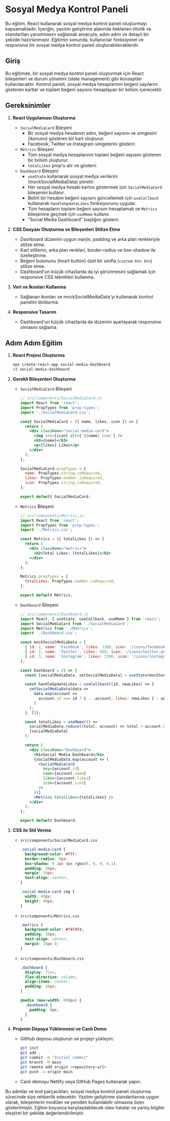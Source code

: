 # Sosyal Medya Kontrol Paneli

Bu eğitim, React kullanarak sosyal medya kontrol paneli oluşturmayı kapsamaktadır. İçeriğin, yazılım geliştirme alanında beklenen titizlik ve standartları yansıtmasını sağlamak amacıyla, adım adım ve detaylı bir şekilde hazırlanmıştır. Eğitimin sonunda, kullanıcılar fonksiyonel ve responsive bir sosyal medya kontrol paneli oluşturabileceklerdir.

## Giriş

Bu eğitimde, bir sosyal medya kontrol paneli oluşturmak için React bileşenleri ve durum yönetimi (state management) gibi konseptler kullanılacaktır. Kontrol paneli, sosyal medya hesaplarının beğeni sayılarını gösteren kartlar ve toplam beğeni sayısını hesaplayan bir bölüm içerecektir.

## Gereksinimler

1. **React Uygulaması Oluşturma**
   - `SocialMediaCard` Bileşeni
     - Bir sosyal medya hesabının adını, beğeni sayısını ve simgesini (ikonunu) gösteren bir kart oluşturur.
     - Facebook, Twitter ve Instagram simgelerini gösterir.
   - `Metrics` Bileşeni
     - Tüm sosyal medya hesaplarının toplam beğeni sayısını gösteren bir bölüm oluşturur.
     - `totalLikes` prop'u alır ve gösterir.
   - `Dashboard` Bileşeni
     - `useState` kullanarak sosyal medya verilerini (mockSocialMediaData) yönetir.
     - Her sosyal medya hesabı kartını göstermek için `SocialMediaCard` bileşenini kullanır.
     - Belirli bir hesabın beğeni sayısını güncellemek için `useCallback` kullanarak `handleUpdateLikes` fonksiyonunu uygular.
     - Tüm hesapların toplam beğeni sayısını hesaplamak ve `Metrics` bileşenine geçmek için `useMemo` kullanır.
     - "Social Media Dashboard" başlığını gösterir.

2. **CSS Dosyası Oluşturma ve Bileşenleri Stilize Etme**
   - Dashboard düzenini uygun marjin, padding ve arka plan renkleriyle stilize etme.
   - Kart stillerini, arka plan renkleri, border-radius ve box-shadow ile özelleştirme.
   - Beğeni butonunu (heart button) özel bir sınıfla (`custom-btn btn`) stilize etme.
   - Dashboard'un küçük cihazlarda da iyi görünmesini sağlamak için responsive CSS teknikleri kullanma.

3. **Veri ve İkonları Kullanma**
   - Sağlanan ikonları ve mockSocialMediaData'yı kullanarak kontrol panelini doldurma.

4. **Responsive Tasarım**
   - Dashboard'un küçük cihazlarda da düzenini ayarlayarak responsive olmasını sağlama.

## Adım Adım Eğitim

1. **React Projesi Oluşturma**

   ```bash
   npx create-react-app social-media-dashboard
   cd social-media-dashboard
   ```

2. **Gerekli Bileşenleri Oluşturma**

   - `SocialMediaCard` Bileşeni

     ```jsx
     // src/components/SocialMediaCard.js
     import React from 'react';
     import PropTypes from 'prop-types';
     import './SocialMediaCard.css';

     const SocialMediaCard = ({ name, likes, icon }) => {
       return (
         <div className="social-media-card">
           <img src={icon} alt={`${name} icon`} />
           <h3>{name}</h3>
           <p>{likes} Likes</p>
         </div>
       );
     };

     SocialMediaCard.propTypes = {
       name: PropTypes.string.isRequired,
       likes: PropTypes.number.isRequired,
       icon: PropTypes.string.isRequired,
     };

     export default SocialMediaCard;
     ```

   - `Metrics` Bileşeni

     ```jsx
     // src/components/Metrics.js
     import React from 'react';
     import PropTypes from 'prop-types';
     import './Metrics.css';

     const Metrics = ({ totalLikes }) => {
       return (
         <div className="metrics">
           <h2>Total Likes: {totalLikes}</h2>
         </div>
       );
     };

     Metrics.propTypes = {
       totalLikes: PropTypes.number.isRequired,
     };

     export default Metrics;
     ```

   - `Dashboard` Bileşeni

     ```jsx
     // src/components/Dashboard.js
     import React, { useState, useCallback, useMemo } from 'react';
     import SocialMediaCard from './SocialMediaCard';
     import Metrics from './Metrics';
     import './Dashboard.css';

     const mockSocialMediaData = [
       { id: 1, name: 'Facebook', likes: 1200, icon: '/icons/facebook.png' },
       { id: 2, name: 'Twitter', likes: 800, icon: '/icons/twitter.png' },
       { id: 3, name: 'Instagram', likes: 1500, icon: '/icons/instagram.png' },
     ];

     const Dashboard = () => {
       const [socialMediaData, setSocialMediaData] = useState(mockSocialMediaData);

       const handleUpdateLikes = useCallback((id, newLikes) => {
         setSocialMediaData(data =>
           data.map(account => 
             account.id === id ? { ...account, likes: newLikes } : account
           )
         );
       }, []);

       const totalLikes = useMemo(() => 
         socialMediaData.reduce((total, account) => total + account.likes, 0), 
         [socialMediaData]
       );

       return (
         <div className="dashboard">
           <h1>Social Media Dashboard</h1>
           {socialMediaData.map(account => (
             <SocialMediaCard 
               key={account.id} 
               name={account.name} 
               likes={account.likes} 
               icon={account.icon} 
             />
           ))}
           <Metrics totalLikes={totalLikes} />
         </div>
       );
     };

     export default Dashboard;
     ```

3. **CSS ile Stil Verme**
   - `src/components/SocialMediaCard.css`

     ```css
     .social-media-card {
       background-color: #fff;
       border-radius: 8px;
       box-shadow: 0 2px 4px rgba(0, 0, 0, 0.1);
       padding: 16px;
       margin: 16px;
       text-align: center;
     }

     .social-media-card img {
       width: 40px;
       height: 40px;
     }
     ```

   - `src/components/Metrics.css`

     ```css
     .metrics {
       background-color: #f4f4f4;
       padding: 16px;
       text-align: center;
       margin: 16px 0;
     }
     ```

   - `src/components/Dashboard.css`

     ```css
     .dashboard {
       display: flex;
       flex-direction: column;
       align-items: center;
       padding: 16px;
     }

     @media (max-width: 600px) {
       .dashboard {
         padding: 8px;
       }
     }
     ```

4. **Projenin Depoya Yüklenmesi ve Canlı Demo**
   - GitHub deposu oluşturun ve projeyi yükleyin:

     ```bash
     git init
     git add .
     git commit -m "Initial commit"
     git branch -M main
     git remote add origin <repository-url>
     git push -u origin main
     ```

   - Canlı demoyu Netlify veya GitHub Pages kullanarak yapın.

Bu adımlar ve kod parçacıkları, sosyal medya kontrol paneli oluşturma sürecinde size rehberlik edecektir. Yazılım geliştirme standartlarına uygun olarak, bileşenlerin modüler ve yeniden kullanılabilir olmasına özen gösterilmiştir. Eğitim boyunca karşılaşılabilecek olası hatalar ve yanlış bilgiler eleştirel bir şekilde değerlendirilmiştir.
